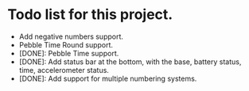 # Todo list for this project.

* Add negative numbers support.
* Pebble Time Round support.
* [DONE]: Pebble Time support.
* [DONE]: Add status bar at the bottom, with the base, battery status, time, accelerometer status.
* [DONE]: Add support for multiple numbering systems.

